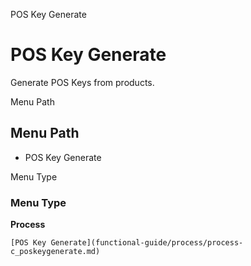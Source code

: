 
POS Key Generate
# POS Key Generate


Generate POS Keys from products.

Menu Path
## Menu Path



- POS Key Generate

Menu Type
### Menu Type

**Process**


```
[POS Key Generate](functional-guide/process/process-c_poskeygenerate.md)
```
